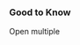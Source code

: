

### Good to Know
Open multiple 
<!--stackedit_data:
eyJoaXN0b3J5IjpbLTIwNTY3MzcyNjIsLTIwODg3NDY2MTJdfQ
==
-->
